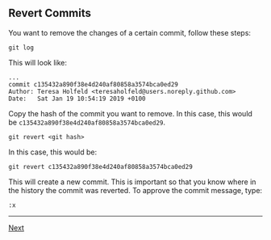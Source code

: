## Revert Commits

You want to remove the changes of a certain commit, follow these steps:
```
git log
```
This will look like:
```
...
commit c135432a890f38e4d240af80858a3574bca0ed29
Author: Teresa Holfeld <teresaholfeld@users.noreply.github.com>
Date:   Sat Jan 19 10:54:19 2019 +0100
```
Copy the hash of the commit you want to remove. In this case, this would be `c135432a890f38e4d240af80858a3574bca0ed29`.
```
git revert <git hash>
```
In this case, this would be:
```
git revert c135432a890f38e4d240af80858a3574bca0ed29
```
This will create a new commit. This is important so that you know where in the history the commit was reverted. To approve the commit message, type:
```
:x
```

---

[Next](07-branching-strategies.md)
